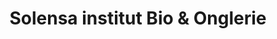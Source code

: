 ---
title: "Solensa institut Bio & Onglerie"
url: /la-seyne-sur-mer/solensa-institut-bio-et-onglerie/
shop: beauté
---
